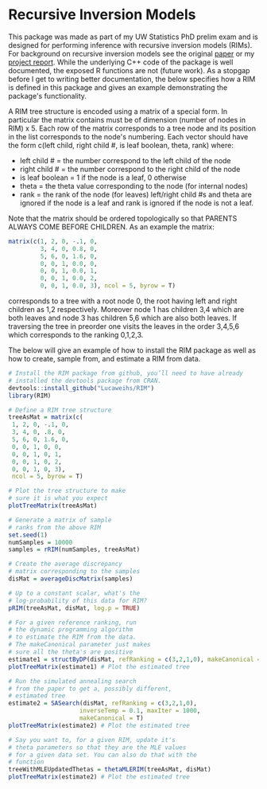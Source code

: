 # Recursive Inversion Models

This package was made as part of my UW Statistics PhD prelim exam and is designed for performing inference with recursive inversion models (RIMs). For background on recursive inversion models see the original [paper](https://papers.nips.cc/paper/5579-recursive-inversion-models-for-permutations) or my [project report](https://www.stat.washington.edu/~lucaw/assets/revisiting_recursive_inversion_models_for_permutations.pdf). While the underlying C++ code of the package is well documented, the exposed R functions are not (future work). As a stopgap before I get to writing better documentation, the below specifies how a RIM is defined in this package and gives an example demonstrating the package's functionality.

A RIM tree structure is encoded using a matrix of a special form. In particular the matrix contains must be of dimension (number of nodes in RIM) x 5. Each row of the matrix corresponds to a tree node and its position in the list corresponds to the node's numbering. Each vector should have the form c(left child, right child #, is leaf boolean, theta, rank) where:
* left child # = the number correspond to the left child of the node
* right child # = the number correspond to the right child of the node
* is leaf boolean = 1 if the node is a leaf, 0 otherwise
* theta = the theta value corresponding to the node (for internal nodes)
* rank = the rank of the node (for leaves) left/right child #s and theta are ignored if the node is a leaf and rank is ignored if the node is not a leaf. 

Note that the matrix should be ordered topologically so that PARENTS ALWAYS COME BEFORE CHILDREN. As an example the matrix:

```R
matrix(c(1, 2, 0, -.1, 0,
         3, 4, 0, 0.8, 0,
         5, 6, 0, 1.6, 0,
         0, 0, 1, 0.0, 0,
         0, 0, 1, 0.0, 1,
         0, 0, 1, 0.0, 2,
         0, 0, 1, 0.0, 3), ncol = 5, byrow = T)       
```

corresponds to a tree with a root node 0, the root having left and right children as 1,2 respectively. Moreover node 1 has children 3,4 which are both leaves and node 3 has children 5,6 which are also both leaves. If traversing the tree in preorder one visits the leaves in the order 3,4,5,6 which corresponds to the ranking 0,1,2,3.

The below will give an example of how to install the RIM package as well as how to create, sample from, and estimate a RIM from data.

```R
# Install the RIM package from github, you’ll need to have already
# installed the devtools package from CRAN.
devtools::install_github("Lucaweihs/RIM")
library(RIM)

# Define a RIM tree structure
treeAsMat = matrix(c(
 1, 2, 0, -.1, 0,
 3, 4, 0, .8, 0,
 5, 6, 0, 1.6, 0,
 0, 0, 1, 0, 0,
 0, 0, 1, 0, 1,
 0, 0, 1, 0, 2,
 0, 0, 1, 0, 3),
 ncol = 5, byrow = T)

# Plot the tree structure to make
# sure it is what you expect
plotTreeMatrix(treeAsMat)

# Generate a matrix of sample
# ranks from the above RIM
set.seed(1)
numSamples = 10000
samples = rRIM(numSamples, treeAsMat)

# Create the average discrepancy
# matrix corresponding to the samples
disMat = averageDiscMatrix(samples)

# Up to a constant scalar, what's the 
# log-probability of this data for RIM?
pRIM(treeAsMat, disMat, log.p = TRUE)

# For a given reference ranking, run
# the dynamic programming algorithm
# to estimate the RIM from the data.
# The makeCanonical parameter just makes
# sure all the theta's are positive
estimate1 = structByDP(disMat, refRanking = c(3,2,1,0), makeCanonical = F)
plotTreeMatrix(estimate1) # Plot the estimated tree

# Run the simulated annealing search
# from the paper to get a, possibly different,
# estimated tree
estimate2 = SASearch(disMat, refRanking = c(3,2,1,0), 
                    inverseTemp = 0.1, maxIter = 1000,
                    makeCanonical = T)
plotTreeMatrix(estimate2) # Plot the estimated tree

# Say you want to, for a given RIM, update it's
# theta parameters so that they are the MLE values
# for a given data set. You can also do that with the
# function
treeWithMLEUpdatedThetas = thetaMLERIM(treeAsMat, disMat)
plotTreeMatrix(estimate2) # Plot the estimated tree
```
